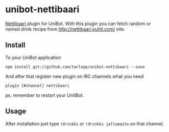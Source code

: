 # unibot-nettibaari
[Nettibaari](http://nettibaari.puhti.com/) plugin for UniBot. With this plugin you can fetch random or named drink
recipe from http://nettibaari.puhti.com/ site.

## Install
To your UniBot application

```npm install git://github.com/tarlepp/unibot-nettibaari --save```

And after that register new plugin on IRC channels what you need

```plugin [#channel] nettibaari```

ps. remember to restart your UnitBot.

## Usage
After installation just type ```!drinkki``` or ```!drinkki jallumaito``` on that channel.


